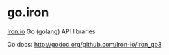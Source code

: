 go.iron
=======

[Iron.io](http://www.iron.io) Go (golang) API libraries

Go docs: http://godoc.org/github.com/iron-io/iron_go3

